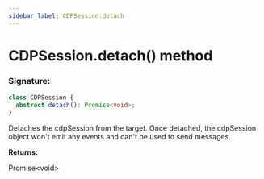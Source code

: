 ```yaml
---
sidebar_label: CDPSession.detach
---
```


# CDPSession.detach() method

### Signature:

```typescript
class CDPSession {
  abstract detach(): Promise<void>;
}
```

Detaches the cdpSession from the target. Once detached, the cdpSession object won't emit any events and can't be used to send messages.

**Returns:**

Promise&lt;void&gt;
